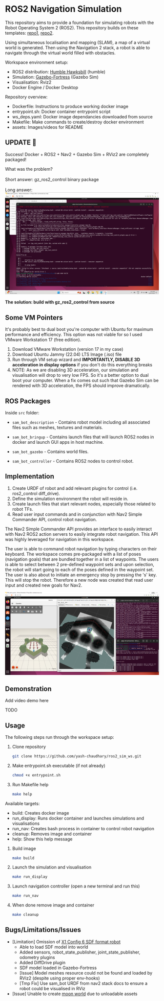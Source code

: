 # ROS2 Navigation Simulation

This repository aims to provide a foundation for simulating robots with the Robot Operating System 2 (ROS2). This repository builds on these templates: [repo1](https://github.com/gazebosim/ros_gz_project_template/tree/fortress), [repo2](https://github.com/art-e-fact/navigation2_ignition_gazebo_example).

Using simultaneous localisation and mapping (SLAM), a map of a virtual world is generated. Then using the Navigation 2 stack, a robot is able
to navigate through the virtual world filled with obstacles. 

Workspace environment setup:
* ROS2 distribution: [Humble Hawksbill](https://docs.ros.org/en/humble/Installation.html) (humble)
* Simulation: [Gazebo-Fortress](https://gazebosim.org/docs/fortress/getstarted) (Gazebo Sim)
* Visualisation: Rviz2
* Docker Engine / Docker Desktop

Repository overview:
* Dockerfile: Instructions to produce working docker image
* entrypoint.sh: Docker container entrypoint script
* ws_deps.yaml: Docker image dependancies downloaded from source
* Makefile: Make commands to create/destroy docker environment
* assets: Images/videos for README

## UPDATE 🔄
Success! Docker + ROS2 + Nav2 + Gazebo Sim + RViz2 are completely packaged! 

What was the problem? <br />
<br />
Short answer: gz_ros2_control binary package <br />
<br />
Long answer: <br />
![gz_ros2_control issue](https://github.com/yash-chaudhary/ros2_sim_ws/blob/main/assets/gz_ros2_control_binary_install_error.png)

**The solution: build with gz_ros2_control from source**

## Some VM Pointers
It's probably best to dual boot you're computer with Ubuntu for maximum performance and efficiency. This option was not viable for so I used VMware Workstation 17 (free edition).
1. Download VMware Workstation (version 17 in my case)
2. Download Ubuntu Jammy (22.04) LTS Image (.iso) file 
3. Run through VM setup wizard and **IMPORTANTLY, DISABLE 3D acceleration in display options**  if you don't do this everything breaks
4. NOTE: As we are disabling 3D acceleration, our simulation and visualisation will drop to very low FPS. So it's a better option to dual boot your computer. When a fix comes out such that Gazebo Sim can be rendered with 3D acceleration, the FPS should improve dramatically.

## ROS Packages

Inside `src` folder:

* `sam_bot_description` - Contains robot model including all associated files such as meshes, textures and materials.

* `sam_bot_bringup` - Contains launch files that will launch ROS2 nodes in docker and launch GUI apps in host machine.

* `sam_bot_gazebo` - Contains world files.

* `sam_bot_controller` - Contains ROS2 nodes to control robot.

## Implementation
1. Create URDF of robot and add relevant plugins for control (i.e. ros2_control diff_drive).
2. Define the simulation environment the robot will reside in.
3. Create launch files that start relevant nodes, especially those related to robot TFs.
4. Read user input commands and in conjunction with Nav2 Simple Commander API, control robot navigation.

The Nav2 Simple Commander API provides an interface to easily interact with Nav2 ROS2 action servers to easily integrate robot navigation. This API was highly leveraged for navigation in this workspace.

The user is able to command robot navigation by typing characters on their keyboard. The workspace comes pre-packaged with a list of poses (navigation goals) that are bundled together in a list of waypoints.
The users is able to select between 2 pre-defined waypoint sets and upon selection, the robot will start going to each of the poses defined in the waypoint set. The user is also about to initiate an emergency 
stop by pressing the 's' key. This will stop the robot. Therefore a new node was created that read user input and created new goals for Nav2.

![docker_container_workspace](https://github.com/yash-chaudhary/ros2_sim_ws/blob/main/assets/simulation_visualsation_docker_instance.png)

## Demonstration

Add video demo here 

TODO

## Usage
The following steps run through the workspace setup:
1. Clone repository

    ```bash
    git clone https://github.com/yash-chaudhary/ros2_sim_ws.git
    ```
1. Make entrypoint.sh executable (if not already)

    ```bash
    chmod +x entrypoint.sh
    ```

1. Run Makefile help

    ```bash
    make help
    ```
Available targets:
  - build: Creates docker image
  - run_display: Runs docker container and launches simulations and visualisations
  - run_nav: Creates bash process in container to control robot navigation
  - cleanup: Removes image and container
  - help: Show this help message

1. Build image

    ```bash
    make build
    ```

1. Launch the simulation and visualisation

    ```bash
    make run_display
    ```
    
 1. Launch navigation controller (open a new terminal and run this)

    ```bash
    make run_nav
    ```

 1. When done remove image and container

    ```bash
    make cleanup
    ```

## Bugs/Limitations/Issues
* \[Limitation\] Omission of [X1 Config 6 SDF format robot](https://app.gazebosim.org/OpenRobotics/fuel/models/X1%20Config%206)
    * Able to load SDF model into world
    * Added sensors, robot_state_publisher, joint_state_publisher, odometry plugins
    * Added DiffDrive plugin
    * SDF model loaded in Gazebo-Fortress
    * \[Issue\] Model meshes resource could not be found and loaded by RViz2 (despite using proper env-hooks)
    * \[Tmp Fix\] Use sam_bot URDF from nav2 stack docs to ensure a robot could be visualised in RViz
* \[Issue\] Unable to create [moon world](https://app.gazebosim.org/OpenRobotics/fuel/models/Apollo15%20Landing%20Site%20Heightmap%201000x1000%20meters?fbclid=IwAR1pLdfhnXSIh05fvZ3V84veMrEM5-CD4LSQFrUtQ19ZjxCCOwCKv9LLWaM)  due to unloadable assets 
